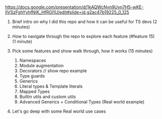 https://docs.google.com/presentation/d/1kAQWcNyn9Uyn7H5-wKE-IIVSzFghYyhfNIK_HfRGl1U/edit#slide=id.g2ac47b19225_0_125

1. Brief intro on why I did this repo and how it can be useful for TS devs (2 minutes)

2. How to navigate through the repo to explore each feature (#feature 15) (1 minute)

3. Pick some features and show walk through, how it works (15 minutes)
   1. Namespaces
   2. Module augmentation
   3. Decorators // show repo example
   4. Type guards
   5. Generics
   6. Literal types & Template literals
   7. Mapped Types
   8. Builtin utils and custom utils
   9. Advanced Generics + Conditional Types (Real world example)

4. Let's go deep with some Real world use cases
